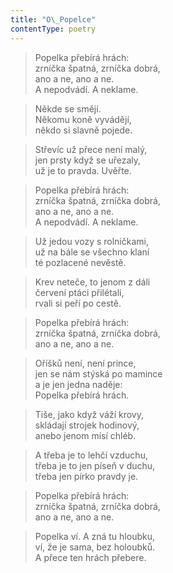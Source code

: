 ```yaml
---
title: "O\_Popelce"
contentType: poetry
---
```


> Popelka přebírá hrách:  
> zrníčka špatná, zrníčka dobrá,  
> ano a ne, ano a ne.  
> A nepodvádí. A neklame.

  

> Někde se smějí.  
> Někomu koně vyvádějí,  
> někdo si slavně pojede.

  

> Střevíc už přece není malý,  
> jen prsty když se uřezaly,  
> už je to pravda. Uvěřte.

  

> Popelka přebírá hrách:  
> zrníčka špatná, zrníčka dobrá,  
> ano a ne, ano a ne.  
> A nepodvádí. A neklame.

  

> Už jedou vozy s rolničkami,  
> už na bále se všechno klaní  
> té pozlacené nevěstě.

  

> Krev neteče, to jenom z dáli  
> červení ptáci přilétali,  
> rvali si peří po cestě.

  

> Popelka přebírá hrách:  
> zrníčka špatná, zrníčka dobrá,  
> ano a ne, ano a ne.

  

> Oříšků není, není prince,  
> jen se nám stýská po mamince  
> a je jen jedna naděje:  
> Popelka přebírá hrách.

  

> Tiše, jako když váží krovy,  
> skládají strojek hodinový,  
> anebo jenom mísí chléb.

  

> A třeba je to lehčí vzduchu,  
> třeba je to jen píseň v duchu,  
> třeba jen pírko pravdy je.

  

> Popelka přebírá hrách:  
> zrníčka špatná, zrníčka dobrá,  
> ano a ne, ano a ne.

  

> Popelka ví. A zná tu hloubku,  
> ví, že je sama, bez holoubků.  
> A přece ten hrách přebere.
